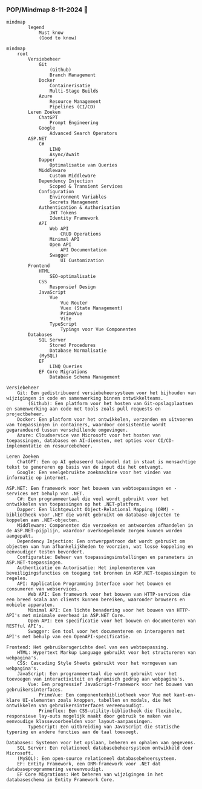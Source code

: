 ### POP/Mindmap 8-11-2024 👋

```mermaid
mindmap
        legend
            Must know
            (Good to know)
```

```mermaid
mindmap
    root
        Versiebeheer
            Git
                (Github)
                Branch Management
            Docker
                Containerisatie
                Multi-Stage Builds
            Azure
                Resource Management
                Pipelines (CI/CD)
        Leren Zoeken
            ChatGPT
                Prompt Engineering
            Google
                Advanced Search Operators
        ASP.NET
            C#
                LINQ
                Async/Await
            Dapper
                Optimalisatie van Queries
            Middleware
                Custom Middleware
            Dependency Injection
                Scoped & Transient Services
            Configuration
                Environment Variables
                Secrets Management
            Authentication & Authorisation
                JWT Tokens
                Identity Framework
            API
                Web API
                    CRUD Operations
                Minimal API
                Open API
                    API Documentation
                Swagger
                    UI Customization
        Frontend
            HTML
                SEO-optimalisatie
            CSS
                Responsief Design
            JavaScript
                Vue
                    Vue Router
                    Vuex (State Management)
                    PrimeVue
                    Vite
                TypeScript
                    Typings voor Vue Componenten
        Databases
            SQL Server
                Stored Procedures
                Database Normalisatie
            (MySQL)
            EF
                LINQ Queries
            EF Core Migrations
                Database Schema Management

```

    Versiebeheer
        Git: Een gedistribueerd versiebeheersysteem voor het bijhouden van wijzigingen in code en samenwerking binnen ontwikkelteams.
            (Github): Een platform voor het hosten van Git-opslagplaatsen en samenwerking aan code met tools zoals pull requests en projectbeheer.
        Docker: Een platform voor het ontwikkelen, verzenden en uitvoeren van toepassingen in containers, waardoor consistentie wordt gegarandeerd tussen verschillende omgevingen.
        Azure: Cloudservice van Microsoft voor het hosten van toepassingen, databases en AI-diensten, met opties voor CI/CD-implementatie en resourcebeheer.

    Leren Zoeken
        ChatGPT: Een op AI gebaseerd taalmodel dat in staat is mensachtige tekst te genereren op basis van de input die het ontvangt.
        Google: Een veelgebruikte zoekmachine voor het vinden van informatie op internet.

    ASP.NET: Een framework voor het bouwen van webtoepassingen en -services met behulp van .NET.
        C#: Een programmeertaal die veel wordt gebruikt voor het ontwikkelen van toepassingen op het .NET-platform.
        Dapper: Een lichtgewicht Object-Relational Mapping (ORM) -bibliotheek voor .NET die wordt gebruikt om database-objecten te koppelen aan .NET-objecten.
        Middleware: Componenten die verzoeken en antwoorden afhandelen in de ASP.NET-pijplijn, waardoor overkoepelende zorgen kunnen worden aangepakt.
        Dependency Injection: Een ontwerppatroon dat wordt gebruikt om objecten van hun afhankelijkheden te voorzien, wat losse koppeling en eenvoudiger testen bevordert.
        Configuratie: Beheer van toepassingsinstellingen en parameters in ASP.NET-toepassingen.
        Authenticatie en Autorisatie: Het implementeren van beveiligingsfuncties om toegang tot bronnen in ASP.NET-toepassingen te regelen.
        API: Application Programming Interface voor het bouwen en consumeren van webservices.
            Web API: Een framework voor het bouwen van HTTP-services die een breed scala aan clients kunnen bereiken, waaronder browsers en mobiele apparaten.
            Minimal API: Een lichte benadering voor het bouwen van HTTP-API's met minimale overhead in ASP.NET Core.
            Open API: Een specificatie voor het bouwen en documenteren van RESTful API's.
            Swagger: Een tool voor het documenteren en interageren met API's met behulp van een OpenAPI-specificatie.

    Frontend: Het gebruikersgerichte deel van een webtoepassing.
        HTML: Hypertext Markup Language gebruikt voor het structureren van webpagina's.
        CSS: Cascading Style Sheets gebruikt voor het vormgeven van webpagina's.
        JavaScript: Een programmeertaal die wordt gebruikt voor het toevoegen van interactiviteit en dynamisch gedrag aan webpagina's.
            Vue: Een progressief JavaScript-framework voor het bouwen van gebruikersinterfaces.
                PrimeVue: Een componentenbibliotheek voor Vue met kant-en-klare UI-elementen zoals knoppen, tabellen en modals, die het ontwikkelen van gebruikersinterfaces vereenvoudigt.
                Primeflex: Een CSS-utility-bibliotheek die flexibele, responsieve lay-outs mogelijk maakt door gebruik te maken van eenvoudige klassevoorbeelden voor layout-aanpassingen.
            TypeScript: Een uitbreiding van JavaScript die statische typering en andere functies aan de taal toevoegt.

    Databases: Systemen voor het opslaan, beheren en ophalen van gegevens.
        SQL Server: Een relationeel databasebeheersysteem ontwikkeld door Microsoft.
        (MySQL): Een open-source relationeel databasebeheersysteem.
        EF: Entity Framework, een ORM-framework voor .NET dat databaseprogrammering vereenvoudigt.
        EF Core Migrations: Het beheren van wijzigingen in het databaseschema in Entity Framework Core.
